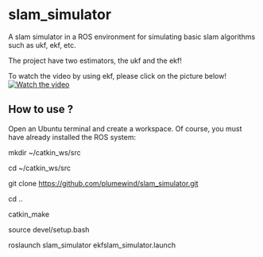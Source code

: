 # slam_simulator
A slam simulator in a ROS environment for simulating basic slam algorithms such as ukf, ekf, etc.

The project have two estimators, the ukf and the ekf!

To watch the video by using ekf, please click on the picture below!
[![Watch the video](https://github.com/plumewind/slam_simulator/blob/ekf/ekf_slam.png)](https://www.youtube.com/watch?v=554A07SMJjU)

How to use ?
------------------
Open an Ubuntu terminal and create a workspace. Of course, you must have already installed the ROS system:

  mkdir ~/catkin_ws/src
  
  cd ~/catkin_ws/src
  
  git clone https://github.com/plumewind/slam_simulator.git
  
  cd ..
  
  catkin_make
  
  source devel/setup.bash
  
  roslaunch slam_simulator ekfslam_simulator.launch
  
